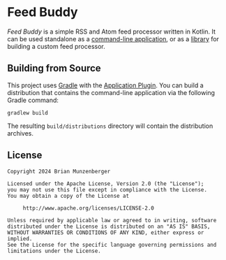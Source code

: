 # Feed Buddy
_Feed Buddy_ is a simple RSS and Atom feed processor written in Kotlin. It can be used standalone as a [command-line
application](./app), or as a [library](./core) for building a custom feed processor.

## Building from Source
This project uses [Gradle](https://gradle.org/) with the
[Application Plugin](https://docs.gradle.org/current/userguide/application_plugin.html). You can build a distribution
that contains the command-line application via the following Gradle command:

`gradlew build`

The resulting `build/distributions` directory will contain the distribution archives.

## License
```
Copyright 2024 Brian Munzenberger

Licensed under the Apache License, Version 2.0 (the "License");
you may not use this file except in compliance with the License.
You may obtain a copy of the License at

	 http://www.apache.org/licenses/LICENSE-2.0

Unless required by applicable law or agreed to in writing, software
distributed under the License is distributed on an "AS IS" BASIS,
WITHOUT WARRANTIES OR CONDITIONS OF ANY KIND, either express or implied.
See the License for the specific language governing permissions and
limitations under the License.
```
